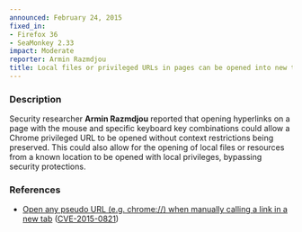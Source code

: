 ```yaml
---
announced: February 24, 2015
fixed_in:
- Firefox 36
- SeaMonkey 2.33
impact: Moderate
reporter: Armin Razmdjou
title: Local files or privileged URLs in pages can be opened into new tabs
---
```


<h3>Description</h3>

<p>Security researcher <strong>Armin Razmdjou</strong> reported that opening
hyperlinks on a page with the mouse and specific keyboard key combinations could
allow a Chrome privileged URL to be opened without context restrictions being
preserved. This could also allow for the opening of local files or resources
from a known location to be opened with local privileges, bypassing security
protections.
</p>

<h3>References</h3>

<ul>
  <li><a href="https://bugzilla.mozilla.org/show_bug.cgi?id=1111960">
       Open any pseudo URL (e.g. chrome://) when manually calling a link in a
new tab</a>
(<a href="http://cve.mitre.org/cgi-bin/cvename.cgi?name=CVE-2015-0821"
class="ex-ref">CVE-2015-0821</a>)</li>
</ul>



